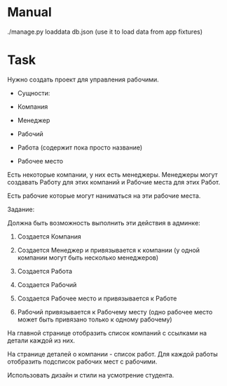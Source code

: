 
# Manual

  

./manage.py loaddata db.json (use it to load data from app fixtures)

  

# Task

Нужно создать проект для управления рабочими.

- Сущности:

- Компания

- Менеджер

- Рабочий

- Работа (содержит пока просто название)

- Рабочее место

  

Есть некоторые компании, у них есть менеджеры. Менеджеры могут создавать Работу для этих компаний и Рабочие места для этих Работ.

Есть рабочие которые могут наниматься на эти рабочие места.

  

Задание:

Должна быть возможность выполнить эти действия в админке:

  

1. Создается Компания

2. Создается Менеджер и привязывается к компании (у одной компании могут быть несколько менеджеров)

3. Создается Работа

4. Создается Рабочий

5. Создается Рабочее место и привязывается к Работе

6. Рабочий привязывается к Рабочему месту (одно рабочее место может быть привязано только к одному рабочему)

  

  

На главной странице отобразить список компаний с ссылками на детали каждой из них.

На странице деталей о компании - список работ. Для каждой работы отобразить подсписок рабочих мест с рабочими.

  

Использовать дизайн и стили на усмотрение студента.